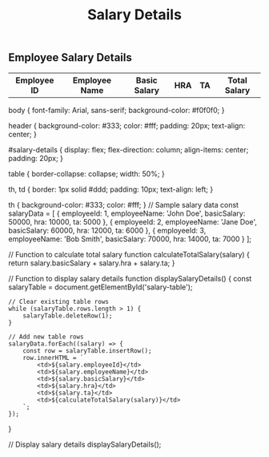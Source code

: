 <!DOCTYPE html>
<html lang="en">
<head>
    <meta charset="UTF-8">
    <meta name="viewport" content="width=device-width, initial-scale=1.0">
    <title>Salary Details</title>
</head>
<body>
    <header>
        <h1>Salary Details</h1>
    </header>
    <main>
        <div id="salary-details">
            <h2>Employee Salary Details</h2>
            <table id="salary-table">
                <tr>
                    <th>Employee ID</th>
                    <th>Employee Name</th>
                    <th>Basic Salary</th>
                    <th>HRA</th>
                    <th>TA</th>
                    <th>Total Salary</th>
                </tr>
                <!-- Table rows will be generated dynamically -->
            </table>
        </div>
    </main>
</body>
</html>
body {
    font-family: Arial, sans-serif;
    background-color: #f0f0f0;
}

header {
    background-color: #333;
    color: #fff;
    padding: 20px;
    text-align: center;
}

#salary-details {
    display: flex;
    flex-direction: column;
    align-items: center;
    padding: 20px;
}

table {
    border-collapse: collapse;
    width: 50%;
}

th, td {
    border: 1px solid #ddd;
    padding: 10px;
    text-align: left;
}

th {
    background-color: #333;
    color: #fff;
}
// Sample salary data
const salaryData = [
    { employeeId: 1, employeeName: 'John Doe', basicSalary: 50000, hra: 10000, ta: 5000 },
    { employeeId: 2, employeeName: 'Jane Doe', basicSalary: 60000, hra: 12000, ta: 6000 },
    { employeeId: 3, employeeName: 'Bob Smith', basicSalary: 70000, hra: 14000, ta: 7000 }
];

// Function to calculate total salary
function calculateTotalSalary(salary) {
    return salary.basicSalary + salary.hra + salary.ta;
}

// Function to display salary details
function displaySalaryDetails() {
    const salaryTable = document.getElementById('salary-table');

    // Clear existing table rows
    while (salaryTable.rows.length > 1) {
        salaryTable.deleteRow(1);
    }

    // Add new table rows
    salaryData.forEach((salary) => {
        const row = salaryTable.insertRow();
        row.innerHTML = `
            <td>${salary.employeeId}</td>
            <td>${salary.employeeName}</td>
            <td>${salary.basicSalary}</td>
            <td>${salary.hra}</td>
            <td>${salary.ta}</td>
            <td>${calculateTotalSalary(salary)}</td>
        `;
    });
}

// Display salary details
displaySalaryDetails();

